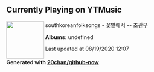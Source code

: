 ## Currently Playing on YTMusic

[<img align="left" width="100" src="https://i.ytimg.com/vi/B7EKtj7XBCg/hqdefault.jpg?sqp=-oaymwEWCMACELQBIAQqCghQEJADGFogjgJIWg&rs">](https://music.youtube.com/channel/UCHJ6XB91dAdu1X3h4nggbKw)

southkoreanfolksongs - 꽃밭에서 -- 조관우

**Albums**: undefined

Last updated at 08/19/2020 12:07

#### Generated with [20chan/github-now](https://github.com/20chan/github-now)


<!--
**20chan/20chan** is a ✨ _special_ ✨ repository because its `README.md` (this file) appears on your GitHub profile.

Here are some ideas to get you started:

- 🔭 I’m currently working on ...
- 🌱 I’m currently learning ...
- 👯 I’m looking to collaborate on ...
- 🤔 I’m looking for help with ...
- 💬 Ask me about ...
- 📫 How to reach me: ...
- 😄 Pronouns: ...
- ⚡ Fun fact: ...
-->

